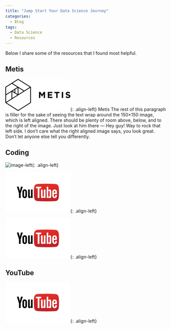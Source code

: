 ```yaml
---
title: "Jump Start Your Data Science Journey"
categories:
  - Blog
tags:
  - Data Science
  - Resources
---
```


Below I share some of the resources that I found most helpful.

## Metis
![image-left](/assets/images/metis.png){: .align-left} Metis The rest of this paragraph is filler for the sake of seeing the text wrap around the 150×150 image, which is left aligned. There should be plenty of room above, below, and to the right of the image. Just look at him there — Hey guy! Way to rock that left side. I don’t care what the right aligned image says, you look great. Don’t let anyone else tell you differently.

## Coding
![image-left <img src="/assets/images/jump_start/leetcode.png">](https://leetcode.com/){: .align-left} 

![image-left](/assets/images/jump_start/youtube.png){: .align-left} 

![image-left](/assets/images/jump_start/youtube.png){: .align-left} 

## YouTube
![image-left](/assets/images/jump_start/youtube.png){: .align-left} 